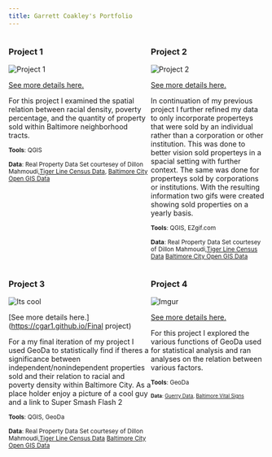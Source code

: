 ```yaml
---
title: Garrett Coakley's Portfolio
---
```

<!--This is the first row of projects -->
<div style="display:table-row; width:100%; table-layout: fixed">
<div style="display: table-cell; width:370px; margin-right:3px" markdown="1">

### Project 1 

![Project 1](https://i.imgur.com/HpHTzXC.png)

[See more details here.](https://cgar1.github.io/Project_1_Coakley.html)

For this project I examined the spatial relation between racial density, poverty percentage, and the quantity of property sold within Baltimore neighborhood tracts.

<small>__Tools__: QGIS </small>

<small>__Data__: 
Real Property Data Set courtesey of Dillon Mahmoudi,[Tiger Line Census Data](https://www.census.gov/geo/maps-data/data/tiger-data.html),  [Baltimore City Open GIS Data](http://gis-baltimore.opendata.arcgis.com/)</small>

</div>

<div style="display: table-cell; width:370px" markdown="1">

### Project 2

![Project 2](https://i.imgur.com/Npw2pUh.png)

[See more details here.](https://cgar1.github.io/project2_coakley.html)

In continuation of my previous project I further refined my data to only incorporate properteys that were sold by an individual rather than a corporation or other institution. This was done to better vision sold properteys in a spacial setting with further context. The same was done for properteys sold by corporations or institutions. With the resulting information two gifs were created showing sold properties on a yearly basis.

<small>__Tools__: QGIS, EZgif.com</small>

<small>__Data__: 
Real Property Data Set courtesey of Dillon Mahmoudi,[Tiger Line Census Data](https://www.census.gov/geo/maps-data/data/tiger-data.html) [Baltimore City Open GIS Data](http://gis-baltimore.opendata.arcgis.com/)</small>

</div>
</div>
<!--This is the second row of projects -->
<div style="display:table-row; width:100%; table-layout: fixed">
<div style="display: table-cell; width:370px; margin-right:3px" markdown="1">

### Project 3 

![Its cool](https://i.imgur.com/mZwMRT3.png)

[See more details here.](https://cgar1.github.io/Final project)

For a my final iteration of my project I used GeoDa to statistically find if theres a 
significance between independent/nonindependent properties sold and their relation to racial and poverty density within Baltimore City. As a place holder enjoy a picture of a cool guy and a link to Super Smash Flash 2

<small>__Tools__: QGIS, GeoDa</small>

<small>__Data__: 
Real Property Data Set courtesey of Dillon Mahmoudi,[Tiger Line Census Data](https://www.census.gov/geo/maps-data/data/tiger-data.html) [Baltimore City Open GIS Data](http://gis-baltimore.opendata.arcgis.com/)</small>

</div>

<div style="display: table-cell; width:370px" markdown="1">

### Project 4

![Imgur](https://i.imgur.com/mO3uYuG.png)

[See more details here.](https://cgar1.github.io/Lab6_coakley.html)

For this project I explored the various functions of GeoDa used for statistical analysis and ran analyses on the relation between various factors.

<small>__Tools__: GeoDa

<small>__Data__:
[Guerry Data](https://geodacenter.github.io/data-and-lab/Guerry/), [Baltimore Vital Signs](https://factfinder.census.gov/faces/nav/jsf/pages/index.xhtml)</small>

</div>
</div>

<!--This is just other markdown -->

